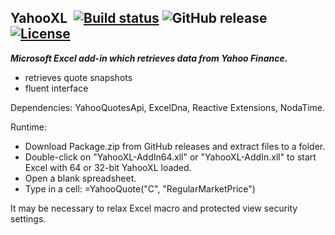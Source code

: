 ## YahooXL&nbsp;&nbsp;[![Build status](https://ci.appveyor.com/api/projects/status/v4f5vb2g4uom43qp?svg=true)](https://ci.appveyor.com/project/dshe/yahooxl) ![GitHub release](https://img.shields.io/github/v/release/dshe/YahooXL) [![License](https://img.shields.io/badge/license-Apache%202.0-7755BB.svg)](https://opensource.org/licenses/Apache-2.0)

***Microsoft Excel add-in which retrieves data from Yahoo Finance.***

- retrieves quote snapshots
- fluent interface

Dependencies: YahooQuotesApi, ExcelDna, Reactive Extensions, NodaTime.

Runtime:
  - Download Package.zip from GitHub releases and extract files to a folder.
  - Double-click on "YahooXL-AddIn64.xll" or "YahooXL-AddIn.xll" to start Excel with 64 or 32-bit YahooXL loaded.
  - Open a blank spreadsheet.
  - Type in a cell: =YahooQuote("C", "RegularMarketPrice")
  
  It may be necessary to relax Excel macro and protected view security settings.
